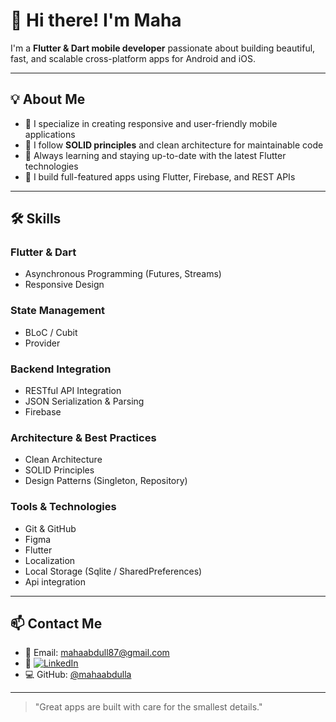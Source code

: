 # 👋 Hi there! I'm Maha

I'm a **Flutter & Dart mobile developer** passionate about building beautiful, fast, and scalable cross-platform apps for Android and iOS.

---

## 💡 About Me
- 📱 I specialize in creating responsive and user-friendly mobile applications
- 🧠 I follow **SOLID principles** and clean architecture for maintainable code
- 🚀 Always learning and staying up-to-date with the latest Flutter technologies
- 🔗 I build full-featured apps using Flutter, Firebase, and REST APIs

---

## 🛠️ Skills

### Flutter & Dart
- Asynchronous Programming (Futures, Streams)
- Responsive Design

### State Management
- BLoC / Cubit
- Provider
  

### Backend Integration
- RESTful API Integration
- JSON Serialization & Parsing
- Firebase

### Architecture & Best Practices
- Clean Architecture
- SOLID Principles
- Design Patterns (Singleton, Repository)

### Tools & Technologies
- Git & GitHub
- Figma
- Flutter
- Localization
- Local Storage (Sqlite / SharedPreferences)
- Api integration

---


## 📫 Contact Me

- 📧 Email: mahaabdull87@gmail.com  
- 💼 [![LinkedIn](https://img.shields.io/badge/LinkedIn-blue?logo=linkedin&style=flat-square)](https://www.linkedin.com/in/maha-alattas-1478a92a3?utm_source=share&utm_campaign=share_via&utm_content=profile&utm_medium=android_app)  
- 💻 GitHub: [@mahaabdulla](https://github.com/mahaabdulla)


---

> "Great apps are built with care for the smallest details."


<!---
mahaabdulla/mahaabdulla is a ✨ special ✨ repository because its `README.md` (this file) appears on your GitHub profile.
You can click the Preview link to take a look at your changes.
--->
